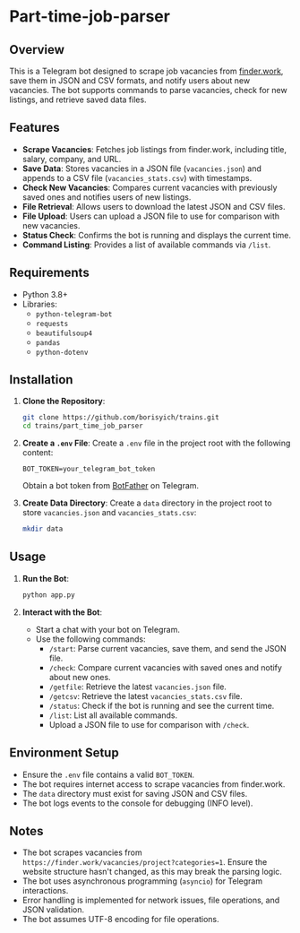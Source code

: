 # Part-time-job-parser

## Overview
This is a Telegram bot designed to scrape job vacancies from [finder.work](https://finder.work), save them in JSON and CSV formats, and notify users about new vacancies. The bot supports commands to parse vacancies, check for new listings, and retrieve saved data files.

## Features
- **Scrape Vacancies**: Fetches job listings from finder.work, including title, salary, company, and URL.
- **Save Data**: Stores vacancies in a JSON file (`vacancies.json`) and appends to a CSV file (`vacancies_stats.csv`) with timestamps.
- **Check New Vacancies**: Compares current vacancies with previously saved ones and notifies users of new listings.
- **File Retrieval**: Allows users to download the latest JSON and CSV files.
- **File Upload**: Users can upload a JSON file to use for comparison with new vacancies.
- **Status Check**: Confirms the bot is running and displays the current time.
- **Command Listing**: Provides a list of available commands via `/list`.

## Requirements
- Python 3.8+
- Libraries:
  - `python-telegram-bot`
  - `requests`
  - `beautifulsoup4`
  - `pandas`
  - `python-dotenv`

## Installation
1. **Clone the Repository**:
   ```bash
   git clone https://github.com/borisyich/trains.git
   cd trains/part_time_job_parser
   ```

2. **Create a `.env` File**:
   Create a `.env` file in the project root with the following content:
   ```env
   BOT_TOKEN=your_telegram_bot_token
   ```
   Obtain a bot token from [BotFather](https://t.me/BotFather) on Telegram.

3. **Create Data Directory**:
   Create a `data` directory in the project root to store `vacancies.json` and `vacancies_stats.csv`:
   ```bash
   mkdir data
   ```

## Usage
1. **Run the Bot**:
   ```bash
   python app.py
   ```

2. **Interact with the Bot**:
   - Start a chat with your bot on Telegram.
   - Use the following commands:
     - `/start`: Parse current vacancies, save them, and send the JSON file.
     - `/check`: Compare current vacancies with saved ones and notify about new ones.
     - `/getfile`: Retrieve the latest `vacancies.json` file.
     - `/getcsv`: Retrieve the latest `vacancies_stats.csv` file.
     - `/status`: Check if the bot is running and see the current time.
     - `/list`: List all available commands.
     - Upload a JSON file to use for comparison with `/check`.

## Environment Setup
- Ensure the `.env` file contains a valid `BOT_TOKEN`.
- The bot requires internet access to scrape vacancies from finder.work.
- The `data` directory must exist for saving JSON and CSV files.
- The bot logs events to the console for debugging (INFO level).

## Notes
- The bot scrapes vacancies from `https://finder.work/vacancies/project?categories=1`. Ensure the website structure hasn't changed, as this may break the parsing logic.
- The bot uses asynchronous programming (`asyncio`) for Telegram interactions.
- Error handling is implemented for network issues, file operations, and JSON validation.
- The bot assumes UTF-8 encoding for file operations.
